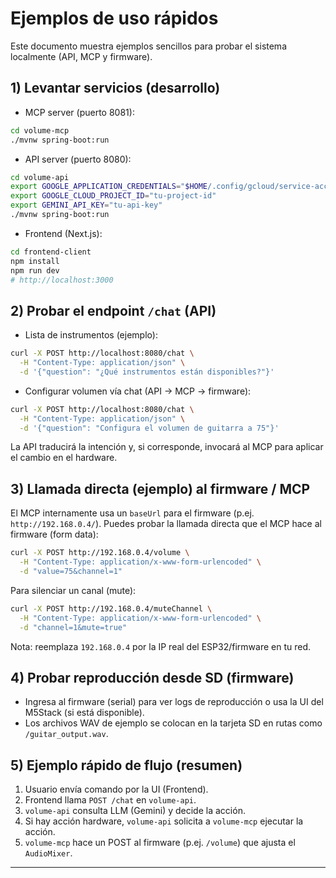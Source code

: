 # Ejemplos de uso rápidos

Este documento muestra ejemplos sencillos para probar el sistema localmente (API, MCP y firmware).

## 1) Levantar servicios (desarrollo)

- MCP server (puerto 8081):

```bash
cd volume-mcp
./mvnw spring-boot:run
```

- API server (puerto 8080):

```bash
cd volume-api
export GOOGLE_APPLICATION_CREDENTIALS="$HOME/.config/gcloud/service-account-key.json"
export GOOGLE_CLOUD_PROJECT_ID="tu-project-id"
export GEMINI_API_KEY="tu-api-key"
./mvnw spring-boot:run
```

- Frontend (Next.js):

```bash
cd frontend-client
npm install
npm run dev
# http://localhost:3000
```

## 2) Probar el endpoint `/chat` (API)

- Lista de instrumentos (ejemplo):

```bash
curl -X POST http://localhost:8080/chat \
  -H "Content-Type: application/json" \
  -d '{"question": "¿Qué instrumentos están disponibles?"}'
```

- Configurar volumen vía chat (API -> MCP -> firmware):

```bash
curl -X POST http://localhost:8080/chat \
  -H "Content-Type: application/json" \
  -d '{"question": "Configura el volumen de guitarra a 75"}'
```

La API traducirá la intención y, si corresponde, invocará al MCP para aplicar el cambio en el hardware.

## 3) Llamada directa (ejemplo) al firmware / MCP

El MCP internamente usa un `baseUrl` para el firmware (p.ej. `http://192.168.0.4/`). Puedes probar la llamada directa que el MCP hace al firmware (form data):

```bash
curl -X POST http://192.168.0.4/volume \
  -H "Content-Type: application/x-www-form-urlencoded" \
  -d "value=75&channel=1"
```

Para silenciar un canal (mute):

```bash
curl -X POST http://192.168.0.4/muteChannel \
  -H "Content-Type: application/x-www-form-urlencoded" \
  -d "channel=1&mute=true"
```

Nota: reemplaza `192.168.0.4` por la IP real del ESP32/firmware en tu red.

## 4) Probar reproducción desde SD (firmware)

- Ingresa al firmware (serial) para ver logs de reproducción o usa la UI del M5Stack (si está disponible).
- Los archivos WAV de ejemplo se colocan en la tarjeta SD en rutas como `/guitar_output.wav`.

## 5) Ejemplo rápido de flujo (resumen)

1. Usuario envía comando por la UI (Frontend).
2. Frontend llama `POST /chat` en `volume-api`.
3. `volume-api` consulta LLM (Gemini) y decide la acción.
4. Si hay acción hardware, `volume-api` solicita a `volume-mcp` ejecutar la acción.
5. `volume-mcp` hace un POST al firmware (p.ej. `/volume`) que ajusta el `AudioMixer`.

---